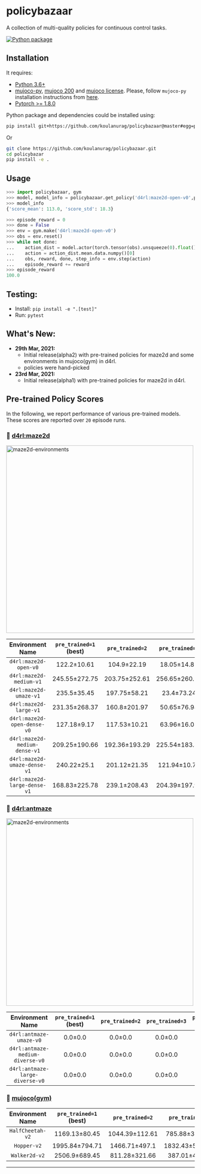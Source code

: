 # policybazaar
A collection of multi-quality  policies for continuous control tasks.

[![Python package](https://github.com/koulanurag/policybazaar/actions/workflows/python-package.yml/badge.svg?branch=main)](https://github.com/koulanurag/policybazaar/actions/workflows/python-package.yml)

## Installation
It requires:

- [Python 3.6+](https://www.python.org/downloads/)
- [mujoco-py](https://github.com/openai/mujoco-py), [mujoco 200](https://www.roboti.us/index.html) and [mujoco license](https://www.roboti.us/license.html). Please, follow `mujoco-py` installation instructions from [here](https://github.com/openai/mujoco-py).
- [Pytorch >= 1.8.0](https://pytorch.org/)

Python package and dependencies could be installed using:
```bash
pip install git+https://github.com/koulanurag/policybazaar@master#egg=policybazaar
```
Or
```bash
git clone https://github.com/koulanurag/policybazaar.git
cd policybazar
pip install -e .
```

## Usage

```python console
>>> import policybazaar, gym
>>> model, model_info = policybazaar.get_policy('d4rl:maze2d-open-v0',pre_trained=1)
>>> model_info
{'score_mean': 113.0, 'score_std': 18.3}

>>> episode_reward = 0
>>> done = False
>>> env = gym.make('d4rl:maze2d-open-v0')
>>> obs = env.reset()
>>> while not done:
...    action_dist = model.actor(torch.tensor(obs).unsqueeze(0).float())
...    action = action_dist.mean.data.numpy()[0]
...    obs, reward, done, step_info = env.step(action)
...    episode_reward += reward
>>> episode_reward
100.0

```

## Testing:

- Install: ```pip install -e ".[test]" ```
- Run: ```pytest```

## What's New:
- **29th Mar, 2021:**
    - Initial release(alpha2) with pre-trained policies for maze2d and some environments in mujoco(gym) in d4rl.
    - policies were hand-picked
- **23rd Mar, 2021:**
    - Initial release(alpha1) with pre-trained policies for maze2d in d4rl. 
    
## Pre-trained Policy Scores
In the following, we report performance of various pre-trained models. These scores are reported over `20` episode runs.

### :small_blue_diamond: [d4rl:maze2d](https://github.com/rail-berkeley/d4rl/wiki/Tasks#maze2d)
<img width="500" alt="maze2d-environments" src="https://github.com/rail-berkeley/offline_rl/raw/assets/assets/mazes_filmstrip.png">

| Environment Name |`pre_trained=1` (best) |`pre_trained=2`  |`pre_trained=3`  |`pre_trained=4` (worst) |
|:------: | :------: | :------: | :------: | :------: | 
|`d4rl:maze2d-open-v0`|122.2±10.61 |104.9±22.19 |18.05±14.85 |4.85±8.62 |
|`d4rl:maze2d-medium-v1`|245.55±272.75 |203.75±252.61 |256.65±260.16 |258.55±262.81 |
|`d4rl:maze2d-umaze-v1`|235.5±35.45 |197.75±58.21 |23.4±73.24 |3.2±9.65 |
|`d4rl:maze2d-large-v1`|231.35±268.37 |160.8±201.97 |50.65±76.94 |9.95±9.95 |
|`d4rl:maze2d-open-dense-v0`|127.18±9.17 |117.53±10.21 |63.96±16.03 |26.82±9.19 |
|`d4rl:maze2d-medium-dense-v1`|209.25±190.66 |192.36±193.29 |225.54±183.33 |232.94±184.62 |
|`d4rl:maze2d-umaze-dense-v1`|240.22±25.1 |201.12±21.35 |121.94±10.71 |45.5±44.53 |
|`d4rl:maze2d-large-dense-v1`|168.83±225.78 |239.1±208.43 |204.39±197.96 |90.89±70.61 |



### :small_blue_diamond: [d4rl:antmaze](https://github.com/rail-berkeley/d4rl/wiki/Tasks#antmaze)
<img width="500" alt="maze2d-environments" src="https://github.com/rail-berkeley/offline_rl/raw/assets/assets/ant_filmstrip.png">

| Environment Name |`pre_trained=1` (best) |`pre_trained=2`  |`pre_trained=3`  |`pre_trained=4` (worst) |
|:------: | :------: | :------: | :------: | :------: | 
|`d4rl:antmaze-umaze-v0`|0.0±0.0 |0.0±0.0 |0.0±0.0 |0.0±0.0 |
|`d4rl:antmaze-medium-diverse-v0`|0.0±0.0 |0.0±0.0 |0.0±0.0 |0.0±0.0 |
|`d4rl:antmaze-large-diverse-v0`|0.0±0.0 |0.0±0.0 |0.0±0.0 |0.0±0.0 |

### :small_blue_diamond: [mujoco(gym)](https://github.com/rail-berkeley/d4rl/wiki/Tasks#antmaze)

| Environment Name |`pre_trained=1` (best) |`pre_trained=2`  |`pre_trained=3`  |`pre_trained=4` (worst) |
|:------: | :------: | :------: | :------: | :------: | 
|`HalfCheetah-v2`|1169.13±80.45 |1044.39±112.61 |785.88±303.59 |94.79±40.88 |
|`Hopper-v2`|1995.84±794.71 |1466.71±497.1 |1832.43±560.86 |236.51±1.09 |
|`Walker2d-v2`|2506.9±689.45 |811.28±321.66 |387.01±42.82 |162.7±102.14 |

***

